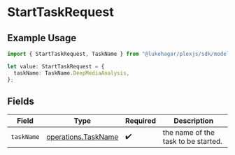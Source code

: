 # StartTaskRequest

## Example Usage

```typescript
import { StartTaskRequest, TaskName } from "@lukehagar/plexjs/sdk/models/operations";

let value: StartTaskRequest = {
  taskName: TaskName.DeepMediaAnalysis,
};
```

## Fields

| Field                                                             | Type                                                              | Required                                                          | Description                                                       |
| ----------------------------------------------------------------- | ----------------------------------------------------------------- | ----------------------------------------------------------------- | ----------------------------------------------------------------- |
| `taskName`                                                        | [operations.TaskName](../../../sdk/models/operations/taskname.md) | :heavy_check_mark:                                                | the name of the task to be started.                               |